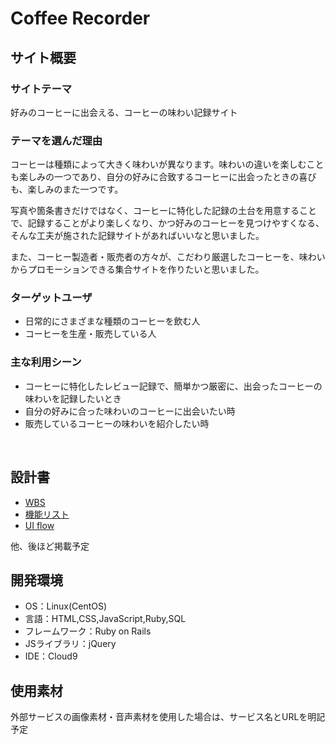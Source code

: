 # Coffee Recorder

## サイト概要
### サイトテーマ
好みのコーヒーに出会える、コーヒーの味わい記録サイト
​
### テーマを選んだ理由
コーヒーは種類によって大きく味わいが異なります。味わいの違いを楽しむことも楽しみの一つであり、自分の好みに合致するコーヒーに出会ったときの喜びも、楽しみのまた一つです。

写真や箇条書きだけではなく、コーヒーに特化した記録の土台を用意することで、記録することがより楽しくなり、かつ好みのコーヒーを見つけやすくなる、そんな工夫が施された記録サイトがあればいいなと思いました。

また、コーヒー製造者・販売者の方々が、こだわり厳選したコーヒーを、味わいからプロモーションできる集合サイトを作りたいと思いました。

### ターゲットユーザ
 - 日常的にさまざまな種類のコーヒーを飲む人
 - コーヒーを生産・販売している人

### 主な利用シーン
 - コーヒーに特化したレビュー記録で、簡単かつ厳密に、出会ったコーヒーの味わいを記録したいとき
 - 自分の好みに合った味わいのコーヒーに出会いたい時
 - 販売しているコーヒーの味わいを紹介したい時
 
​
## 設計書
 - [WBS](https://docs.google.com/spreadsheets/d/1mUq62uucFnk2j1IizpIAWRgNV6emCQBtfY3bOpqIbs8/edit?usp=sharing)
 - [機能リスト](https://docs.google.com/spreadsheets/d/1NK3QrH-bGvY1f-ObH31qzlEkCoTsETN7u-G3K1dKN0M/edit?usp=sharing)
 - [UI flow](https://drive.google.com/file/d/1AwHNyyMD4MdExWSZv3yggKZb4DSwYgvC/view?usp=sharing)

他、後ほど掲載予定
​
## 開発環境
- OS：Linux(CentOS)
- 言語：HTML,CSS,JavaScript,Ruby,SQL
- フレームワーク：Ruby on Rails
- JSライブラリ：jQuery
- IDE：Cloud9
​
## 使用素材
外部サービスの画像素材・音声素材を使用した場合は、サービス名とURLを明記予定